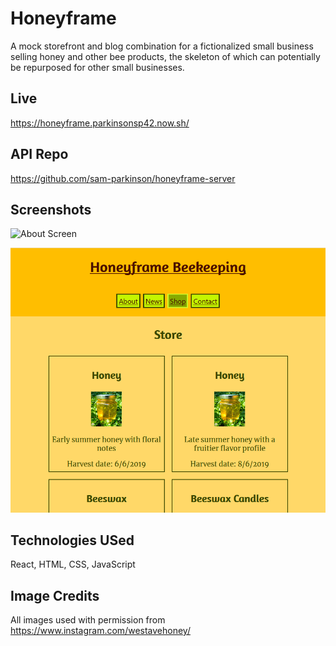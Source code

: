 # Honeyframe

A mock storefront and blog combination for a fictionalized small business selling honey and other bee products, the skeleton of which can potentially be repurposed for other small businesses.

## Live

https://honeyframe.parkinsonsp42.now.sh/

## API Repo

https://github.com/sam-parkinson/honeyframe-server

## Screenshots

![About Screen](screenshots/about.PNG)

![Shop Screen](screenshots/store.PNG)

## Technologies USed

React, HTML, CSS, JavaScript

## Image Credits

All images used with permission from https://www.instagram.com/westavehoney/